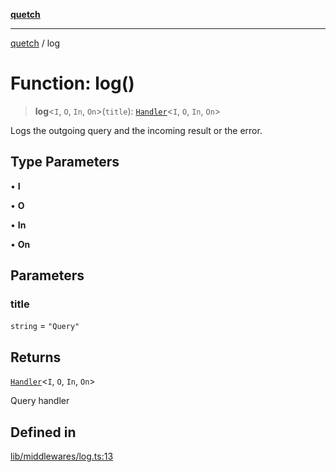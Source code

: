 [**quetch**](../README.md)

***

[quetch](../README.md) / log

# Function: log()

> **log**\<`I`, `O`, `In`, `On`\>(`title`): [`Handler`](../type-aliases/Handler.md)\<`I`, `O`, `In`, `On`\>

Logs the outgoing query and the incoming result or the error.

## Type Parameters

• **I**

• **O**

• **In**

• **On**

## Parameters

### title

`string` = `"Query"`

## Returns

[`Handler`](../type-aliases/Handler.md)\<`I`, `O`, `In`, `On`\>

Query handler

## Defined in

[lib/middlewares/log.ts:13](https://github.com/nevoland/quetch/blob/5d54d23c7450a0f85309e15fdf3a25ea832b3452/lib/middlewares/log.ts#L13)
